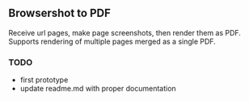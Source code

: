 ## Browsershot to PDF

Receive url pages, make page screenshots, then render them as PDF. Supports rendering of multiple pages merged as a single PDF.

### TODO
- first prototype
- update readme.md with proper documentation
